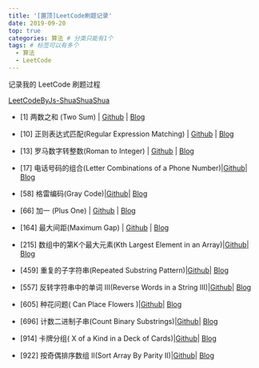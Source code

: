 ```yaml
---
title: '[置顶]LeetCode刷题记录'
date: 2019-09-20
top: true
categories: 算法 # 分类只能有1个
tags: # 标签可以有多个
  - 算法
  - LeetCode
---
```


记录我的 LeetCode 刷题过程

<!-- more -->

[LeetCodeByJs-ShuaShuaShua](https://github.com/lailailee/LeetcodeByJs-shuashuashua)

- [1] 两数之和 (Two Sum) | [Github](https://github.com/lailailee/leetcodeByJs-shuashuashua/blob/master/problems/%5B1%5D%20%E4%B8%A4%E6%95%B0%E4%B9%8B%E5%92%8C.md) | [Blog](https://blog.lailailee.com/2019/09/20/2019-09-20-%E7%AE%97%E6%B3%95-[1]%20%E4%B8%A4%E6%95%B0%E4%B9%8B%E5%92%8C/)

- [10] 正则表达式匹配(Regular Expression Matching) | [Github](https://github.com/lailailee/LeetcodeByJs-shuashuashua/blob/master/problems/%5B10%5D%20%E6%AD%A3%E5%88%99%E8%A1%A8%E8%BE%BE%E5%BC%8F%E5%8C%B9%E9%85%8D.md) | [Blog](https://blog.lailailee.com/2019/10/04/2019-10-04-%E7%AE%97%E6%B3%95-[10]%20%E6%AD%A3%E5%88%99%E8%A1%A8%E8%BE%BE%E5%BC%8F%E5%8C%B9%E9%85%8D/)

- [13] 罗马数字转整数(Roman to Integer) | [Github](https://github.com/lailailee/LeetcodeByJs-shuashuashua/blob/master/problems/%5B13%5D%20%E7%BD%97%E9%A9%AC%E6%95%B0%E5%AD%97%E8%BD%AC%E6%95%B4%E6%95%B0.md) | [Blog](https://blog.lailailee.com/2019/09/22/2019-09-22-%E7%AE%97%E6%B3%95-[13]%20%E7%BD%97%E9%A9%AC%E6%95%B0%E5%AD%97%E8%BD%AC%E6%95%B4%E6%95%B0/)

- [17] 电话号码的组合(Letter Combinations of a Phone Number)|[Github](https://github.com/lailailee/LeetcodeByJs-shuashuashua/blob/master/problems/%5B17%5D%20%E7%94%B5%E8%AF%9D%E5%8F%B7%E7%A0%81%E7%9A%84%E7%BB%84%E5%90%88.md)| [Blog](https://blog.lailailee.com/2019/10/01/2019-10-01-%E7%AE%97%E6%B3%95-[17]%20%E7%94%B5%E8%AF%9D%E5%8F%B7%E7%A0%81%E7%9A%84%E7%BB%84%E5%90%88/)

- [58] 格雷编码(Gray Code)|[Github](https://github.com/lailailee/LeetcodeByJs-shuashuashua/blob/master/problems/%5B58%5D%20%E6%A0%BC%E9%9B%B7%E7%BC%96%E7%A0%81.md)| [Blog](https://blog.lailailee.com/2019/10/04/2019-10-04-%E7%AE%97%E6%B3%95-[58]%20%E6%A0%BC%E9%9B%B7%E7%BC%96%E7%A0%81/)

- [66] 加一 (Plus One) | [Github](https://github.com/lailailee/LeetcodeByJs-shuashuashua/blob/master/problems/%5B66%5D%20%E5%8A%A0%E4%B8%80.md) | [Blog](https://blog.lailailee.com/2019/09/21/2019-09-21-%E7%AE%97%E6%B3%95-[66]%20%E5%8A%A0%E4%B8%80/)

- [164] 最大间距(Maximum Gap) | [Github](https://github.com/lailailee/LeetcodeByJs-shuashuashua/blob/master/problems/%5B164%5D%20%E6%9C%80%E5%A4%A7%E9%97%B4%E8%B7%9D(Maximum%20Gap).md) | [Blog](https://blog.lailailee.com/2019/10/11/2019-10-11-%E7%AE%97%E6%B3%95-[164]%20%E6%9C%80%E5%A4%A7%E9%97%B4%E8%B7%9D/)


- [215] 数组中的第K个最大元素(Kth Largest Element in an Array)|[Github](https://github.com/lailailee/LeetcodeByJs-shuashuashua/blob/master/problems/%5B215%5D%20%20%E6%95%B0%E7%BB%84%E4%B8%AD%E7%9A%84%E7%AC%ACK%E4%B8%AA%E6%9C%80%E5%A4%A7%E5%85%83%E7%B4%A0.md)| [Blog](https://blog.lailailee.com/2019/10/08/2019-10-08-%E7%AE%97%E6%B3%95-[215]%20%E6%95%B0%E7%BB%84%E4%B8%AD%E7%9A%84%E7%AC%ACK%E4%B8%AA%E6%9C%80%E5%A4%A7%E5%85%83%E7%B4%A0/)


- [459] 重复的子字符串(Repeated Substring Pattern)|[Github](https://github.com/lailailee/LeetcodeByJs-shuashuashua/blob/master/problems/%5B459%5D%20%E9%87%8D%E5%A4%8D%E7%9A%84%E5%AD%90%E5%AD%97%E7%AC%A6%E4%B8%B2.md)| [Blog](https://blog.lailailee.com/2019/10/04/2019-10-04-%E7%AE%97%E6%B3%95-[459]%20%E9%87%8D%E5%A4%8D%E7%9A%84%E5%AD%90%E5%AD%97%E7%AC%A6%E4%B8%B2/)


- [557] 反转字符串中的单词 III(Reverse Words in a String III)|[Github](https://github.com/lailailee/LeetcodeByJs-shuashuashua/blob/master/problems/%5B557%5D%20%E5%8F%8D%E8%BD%AC%E5%AD%97%E7%AC%A6%E4%B8%B2%E4%B8%AD%E7%9A%84%E5%8D%95%E8%AF%8D%20III.md)| [Blog](https://blog.lailailee.com/2019/09/29/2019-09-29-%E7%AE%97%E6%B3%95-[557]%20%E5%8F%8D%E8%BD%AC%E5%AD%97%E7%AC%A6%E4%B8%B2%E4%B8%AD%E7%9A%84%E5%8D%95%E8%AF%8D%20III/)

- [605] 种花问题( Can Place Flowers )|[Github](https://github.com/lailailee/LeetcodeByJs-shuashuashua/blob/master/problems/%5B605%5D%20%E7%A7%8D%E8%8A%B1%E9%97%AE%E9%A2%98.md)| [Blog](https://blog.lailailee.com/2019/10/02/2019-10-01-%E7%AE%97%E6%B3%95-[605]%20%E7%A7%8D%E8%8A%B1%E9%97%AE%E9%A2%98/)

- [696] 计数二进制子串(Count Binary Substrings)|[Github](https://github.com/lailailee/LeetcodeByJs-shuashuashua/blob/master/problems/%5B696%5D%20%E8%AE%A1%E6%95%B0%E4%BA%8C%E8%BF%9B%E5%88%B6%E5%AD%90%E4%B8%B2.md)| [Blog](https://blog.lailailee.com/2019/09/30/2019-09-30-%E7%AE%97%E6%B3%95-[696]%20%E8%AE%A1%E6%95%B0%E4%BA%8C%E8%BF%9B%E5%88%B6%E5%AD%90%E4%B8%B2%20copy/)

- [914] 卡牌分组( X of a Kind in a Deck of Cards)|[Github](https://github.com/lailailee/LeetcodeByJs-shuashuashua/blob/master/problems/%5B914%5D%20%E5%8D%A1%E7%89%8C%E5%88%86%E7%BB%84.md)| [Blog](https://blog.lailailee.com/2019/10/02/2019-10-01-%E7%AE%97%E6%B3%95-[914]%20%E5%8D%A1%E7%89%8C%E5%88%86%E7%BB%84/)

- [922] 按奇偶排序数组 II(Sort Array By Parity II)|[Github](https://github.com/lailailee/LeetcodeByJs-shuashuashua/blob/master/problems/%5B922%5D%20%E6%8C%89%E5%A5%87%E5%81%B6%E6%8E%92%E5%BA%8F%E6%95%B0%E7%BB%84%20II.md)| [Blog](https://blog.lailailee.com/2019/10/08/2019-10-08-%E7%AE%97%E6%B3%95-[922]%20%E6%8C%89%E5%A5%87%E5%81%B6%E6%8E%92%E5%BA%8F%E6%95%B0%E7%BB%84%20II/)